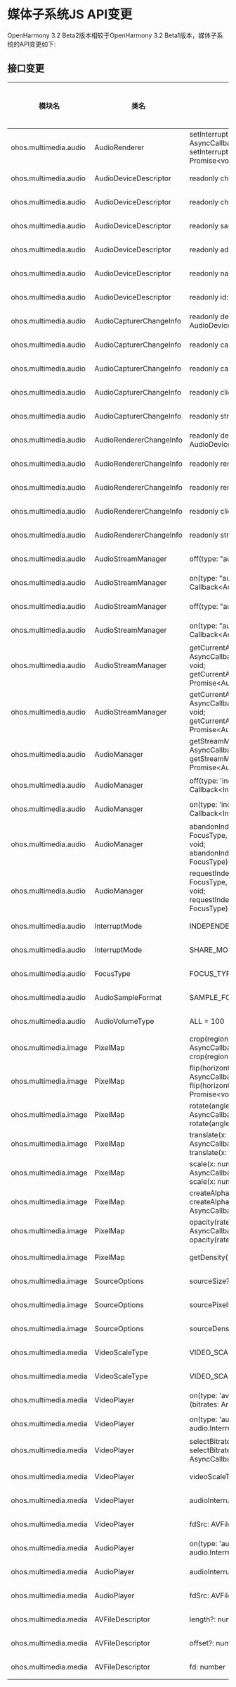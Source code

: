 # 媒体子系统JS API变更

OpenHarmony 3.2 Beta2版本相较于OpenHarmony 3.2 Beta1版本，媒体子系统的API变更如下:

## 接口变更

| 模块名 | 类名 | 方法/属性/枚举/常量 | 变更类型 |
|---|---|---|---|
| ohos.multimedia.audio | AudioRenderer | setInterruptMode(mode: InterruptMode, callback: AsyncCallback\<void>): void;<br>setInterruptMode(mode: InterruptMode): Promise\<void>; | 新增 |
| ohos.multimedia.audio | AudioDeviceDescriptor | readonly channelMasks: Array\<number>; | 新增 |
| ohos.multimedia.audio | AudioDeviceDescriptor | readonly channelCounts: Array\<number>; | 新增 |
| ohos.multimedia.audio | AudioDeviceDescriptor | readonly sampleRates: Array\<number>; | 新增 |
| ohos.multimedia.audio | AudioDeviceDescriptor | readonly address: string; | 新增 |
| ohos.multimedia.audio | AudioDeviceDescriptor | readonly name: string; | 新增 |
| ohos.multimedia.audio | AudioDeviceDescriptor | readonly id: number; | 新增 |
| ohos.multimedia.audio | AudioCapturerChangeInfo | readonly deviceDescriptors: AudioDeviceDescriptors; | 新增 |
| ohos.multimedia.audio | AudioCapturerChangeInfo | readonly capturerState: AudioState; | 新增 |
| ohos.multimedia.audio | AudioCapturerChangeInfo | readonly capturerInfo: AudioCapturerInfo; | 新增 |
| ohos.multimedia.audio | AudioCapturerChangeInfo | readonly clientUid: number; | 新增 |
| ohos.multimedia.audio | AudioCapturerChangeInfo | readonly streamId: number; | 新增 |
| ohos.multimedia.audio | AudioRendererChangeInfo | readonly deviceDescriptors: AudioDeviceDescriptors; | 新增 |
| ohos.multimedia.audio | AudioRendererChangeInfo | readonly rendererState: AudioState; | 新增 |
| ohos.multimedia.audio | AudioRendererChangeInfo | readonly rendererInfo: AudioRendererInfo; | 新增 |
| ohos.multimedia.audio | AudioRendererChangeInfo | readonly clientUid: number; | 新增 |
| ohos.multimedia.audio | AudioRendererChangeInfo | readonly streamId: number; | 新增 |
| ohos.multimedia.audio | AudioStreamManager | off(type: "audioCapturerChange"); | 新增 |
| ohos.multimedia.audio | AudioStreamManager | on(type: "audioCapturerChange", callback: Callback\<AudioCapturerChangeInfoArray>): void; | 新增 |
| ohos.multimedia.audio | AudioStreamManager | off(type: "audioRendererChange"); | 新增 |
| ohos.multimedia.audio | AudioStreamManager | on(type: "audioRendererChange", callback: Callback\<AudioRendererChangeInfoArray>): void; | 新增 |
| ohos.multimedia.audio | AudioStreamManager | getCurrentAudioCapturerInfoArray(callback: AsyncCallback\<AudioCapturerChangeInfoArray>): void;<br>getCurrentAudioCapturerInfoArray(): Promise\<AudioCapturerChangeInfoArray>; | 新增 |
| ohos.multimedia.audio | AudioStreamManager | getCurrentAudioRendererInfoArray(callback: AsyncCallback\<AudioRendererChangeInfoArray>): void;<br>getCurrentAudioRendererInfoArray(): Promise\<AudioRendererChangeInfoArray>; | 新增 |
| ohos.multimedia.audio | AudioManager | getStreamManager(callback: AsyncCallback\<AudioStreamManager>): void;<br>getStreamManager(): Promise\<AudioStreamManager>; | 新增 |
| ohos.multimedia.audio | AudioManager | off(type: 'independentInterrupt', callback?: Callback\<InterruptEvent>): void; | 新增 |
| ohos.multimedia.audio | AudioManager | on(type: 'independentInterrupt', callback: Callback\<InterruptEvent>): void; | 新增 |
| ohos.multimedia.audio | AudioManager | abandonIndependentInterrupt(focusType: FocusType, callback: AsyncCallback\<boolean>): void;<br>abandonIndependentInterrupt(focusType: FocusType): Promise\<boolean>; | 新增 |
| ohos.multimedia.audio | AudioManager | requestIndependentInterrupt(focusType: FocusType, callback: AsyncCallback\<boolean>): void;<br>requestIndependentInterrupt(focusType: FocusType): Promise\<boolean>; | 新增 |
| ohos.multimedia.audio | InterruptMode | INDEPENDENT_MODE = 1 | 新增 |
| ohos.multimedia.audio | InterruptMode | SHARE_MODE = 0 | 新增 |
| ohos.multimedia.audio | FocusType | FOCUS_TYPE_RECORDING = 0 | 新增 |
| ohos.multimedia.audio | AudioSampleFormat | SAMPLE_FORMAT_F32LE = 4 | 新增 |
| ohos.multimedia.audio | AudioVolumeType | ALL = 100 | 新增 |
| ohos.multimedia.image | PixelMap | crop(region: Region, callback: AsyncCallback\<void>): void;<br>crop(region: Region): Promise\<void>; | 新增 |
| ohos.multimedia.image | PixelMap | flip(horizontal: boolean, vertical: boolean, callback: AsyncCallback\<void>): void;<br>flip(horizontal: boolean, vertical: boolean): Promise\<void>; | 新增 |
| ohos.multimedia.image | PixelMap | rotate(angle: number, callback: AsyncCallback\<void>): void;<br>rotate(angle: number): Promise\<void>; | 新增 |
| ohos.multimedia.image | PixelMap | translate(x: number, y: number, callback: AsyncCallback\<void>): void;<br>translate(x: number, y: number): Promise\<void>; | 新增 |
| ohos.multimedia.image | PixelMap | scale(x: number, y: number, callback: AsyncCallback\<void>): void;<br>scale(x: number, y: number): Promise\<void>; | 新增 |
| ohos.multimedia.image | PixelMap | createAlphaPixelmap(): Promise\<PixelMap>;<br>createAlphaPixelmap(callback: AsyncCallback\<PixelMap>): void; | 新增 |
| ohos.multimedia.image | PixelMap | opacity(rate: number, callback: AsyncCallback\<void>): void;<br>opacity(rate: number): Promise\<void>; | 新增 |
| ohos.multimedia.image | PixelMap | getDensity(): number; | 新增 |
| ohos.multimedia.image | SourceOptions | sourceSize?: Size; | 新增 |
| ohos.multimedia.image | SourceOptions | sourcePixelFormat?: PixelMapFormat; | 新增 |
| ohos.multimedia.image | SourceOptions | sourceDensity: number; | 新增 |
| ohos.multimedia.media | VideoScaleType | VIDEO_SCALE_TYPE_FIT_CROP | 新增 |
| ohos.multimedia.media | VideoScaleType | VIDEO_SCALE_TYPE_FIT = 0 | 新增 |
| ohos.multimedia.media | VideoPlayer | on(type: 'availableBitratesCollected', callback: (bitrates: Array\<number>) => void): void | 新增 |
| ohos.multimedia.media | VideoPlayer | on(type: 'audioInterrupt', callback: (info: audio.InterruptEvent) => void): void; | 新增 |
| ohos.multimedia.media | VideoPlayer | selectBitrate(bitrate: number): Promise\<number>;<br>selectBitrate(bitrate: number, callback: AsyncCallback\<number>): void; | 新增 |
| ohos.multimedia.media | VideoPlayer | videoScaleType?: VideoScaleType; | 新增 |
| ohos.multimedia.media | VideoPlayer | audioInterruptMode?: audio.InterruptMode; | 新增 |
| ohos.multimedia.media | VideoPlayer | fdSrc: AVFileDescriptor; | 新增 |
| ohos.multimedia.media | AudioPlayer | on(type: 'audioInterrupt', callback: (info: audio.InterruptEvent) => void): void; | 新增 |
| ohos.multimedia.media | AudioPlayer | audioInterruptMode?: audio.InterruptMode; | 新增 |
| ohos.multimedia.media | AudioPlayer | fdSrc: AVFileDescriptor; | 新增 |
| ohos.multimedia.media | AVFileDescriptor | length?: number | 新增 |
| ohos.multimedia.media | AVFileDescriptor | offset?: number | 新增 |
| ohos.multimedia.media | AVFileDescriptor | fd: number | 新增 |

